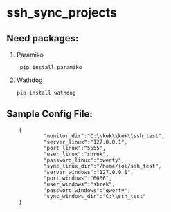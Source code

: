# ssh_sync_projects

## Need packages:
1. Paramiko

        pip install paramiko

2.  Wathdog

        pip install wathdog

## Sample Config File:

        {
                "monitor_dir":"C:\\kek\\kek\\ssh_test",
                "server_linux":"127.0.0.1",
                "port_linux":"5555",
                "user_linux":"shrek",
                "password_linux":"qwerty",
                "sync_linux_dir":"/home/lol/ssh_test",
                "server_windows":"127.0.0.1",
                "port_windows":"6666",
                "user_windows":"shrek",
                "password_windows":"qwerty",
                "sync_windows_dir":"C:\\ssh_test"
        }


